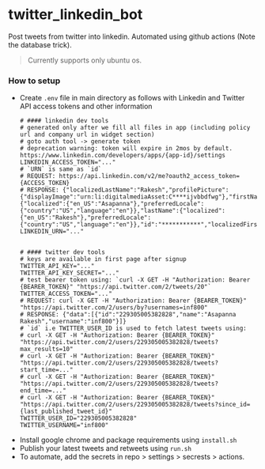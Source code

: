 # twitter_linkedin_bot

Post tweets from twitter into linkedin. Automated using github actions (Note the database trick).

> Currently supports only ubuntu os.

### How to setup

- Create `.env` file in main directory as follows with Linkedin and Twitter API access tokens and other information
    ```shell
    # #### linkedin dev tools
    # generated only after we fill all files in app (including policy url and company url in widget section)
    # goto auth tool -> generate token
    # deprecation warning: token will expire in 2mos by default. https://www.linkedin.com/developers/apps/{app-id}/settings
    LINKEDIN_ACCESS_TOKEN="..."
    # `URN` is same as `id`
    # REQUEST: https://api.linkedin.com/v2/me?oauth2_access_token={ACCESS_TOKEN}
    # RESPONSE: {"localizedLastName":"Rakesh","profilePicture":{"displayImage":"urn:li:digitalmediaAsset:C****ijvbbdfwg"},"firstName":{"localized":{"en_US":"Asapanna"},"preferredLocale":{"country":"US","language":"en"}},"lastName":{"localized":{"en_US":"Rakesh"},"preferredLocale":{"country":"US","language":"en"}},"id":"***********","localizedFirstName":"Asapanna"}
    LINKEDIN_URN="..."


    # #### twitter dev tools
    # keys are available in first page after signup
    TWITTER_API_KEY="..."
    TWITTER_API_KEY_SECRET="..."
    # test bearer token using: `curl -X GET -H "Authorization: Bearer {BEARER_TOKEN}" "https://api.twitter.com/2/tweets/20"`
    TWITTER_ACCESS_TOKEN="..."
    # REQUEST: curl -X GET -H "Authorization: Bearer {BEARER_TOKEN}"  "https://api.twitter.com/2/users/by?usernames=inf800"
    # RESPONSE: {"data":[{"id":"229305005382828","name":"Asapanna Rakesh","username":"inf800"}]}
    # `id` i.e TWITTER_USER_ID is used to fetch latest tweets using:
    # curl -X GET -H "Authorization: Bearer {BEARER_TOKEN}"  "https://api.twitter.com/2/users/229305005382828/tweets?max_results=10"
    # curl -X GET -H "Authorization: Bearer {BEARER_TOKEN}"  "https://api.twitter.com/2/users/229305005382828/tweets?start_time=..."
    # curl -X GET -H "Authorization: Bearer {BEARER_TOKEN}"  "https://api.twitter.com/2/users/229305005382828/tweets?end_time=..."
    # curl -X GET -H "Authorization: Bearer {BEARER_TOKEN}"  "https://api.twitter.com/2/users/229305005382828/tweets?since_id={last_published_tweet_id}"
    TWITTER_USER_ID="229305005382828"
    TWITTER_USERNAME="inf800"
    ```
- Install google chrome and package requirements using `install.sh`
- Publish your latest tweets and retweets using `run.sh`
- To automate, add the secrets in repo > settings > secrests > actions.